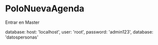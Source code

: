 # PoloNuevaAgenda

Entrar en Master

database:
    host: 'localhost',
    user: 'root',
    password: 'admin123',
    database: 'datospersonas'
